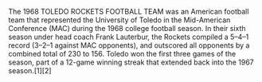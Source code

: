 The 1968 TOLEDO ROCKETS FOOTBALL TEAM was an American football team that represented the University of Toledo in the Mid-American Conference (MAC) during the 1968 college football season. In their sixth season under head coach Frank Lauterbur, the Rockets compiled a 5–4–1 record (3–2–1 against MAC opponents), and outscored all opponents by a combined total of 230 to 156. Toledo won the first three games of the season, part of a 12-game winning streak that extended back into the 1967 season.[1][2]
